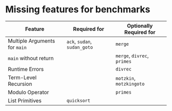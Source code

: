 # Missing features for benchmarks

| Feature                       | Required for                 | Optionally Required for     | 
| ----------------------------- | ---------------------------- | --------------------------- |
| Multiple Arguments for `main` | `ack`, `sudan`, `sudan_goto` | `merge`                     |
| `main` without return         |                              | `merge`, `divrec`, `primes` |
| Runtime Errors                |                              | `divrec`                    | 
| Term-Level Recursion          |                              | `motzkin`, `motzkingoto`    |
| Modulo Operator               |                              | `primes`                    | 
| List Primitives               | `quicksort`                  |                             |
